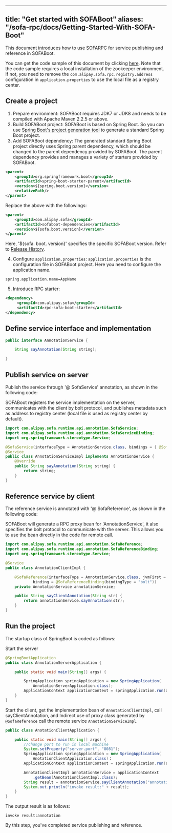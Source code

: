 
---
title: "Get started with SOFABoot"
aliases: "/sofa-rpc/docs/Getting-Started-With-SOFA-Boot"
---


This document introduces how to use SOFARPC for service publishing and reference in SOFABoot. 

You can get the code sample of this document by clicking [here](https://github.com/sofastack-guides/sofa-rpc-guides). Note that the code sample requires a local installation of the zookeeper environment. If not, you need to remove the `com.alipay.sofa.rpc.registry.address` configuration in `application.properties` to use the local file as a registry center.

## Create a project 

1. Prepare environment: SOFABoot requires JDK7 or JDK8 and needs to be compiled with Apache Maven 2.2.5 or above. 
2. Build SOFABoot project: SOFABoot is based on Spring Boot. So you can use [Spring Boot's project generation tool](http://start.spring.io/) to generate a standard Spring Boot project. 
3. Add SOFABoot dependency: The generated standard Spring Boot project directly uses Spring parent dependency, which should be changed to the parent dependency provided by SOFABoot. The parent dependency provides and manages a variety of starters provided by SOFABoot. 

```xml 
<parent> 
    <groupId>org.springframework.boot</groupId>
    <artifactId>spring-boot-starter-parent</artifactId> 
    <version>${spring.boot.version}</version> 
    <relativePath/> 
</parent> 
```

Replace the above with the followings: 

```xml 
<parent> 
    <groupId>com.alipay.sofa</groupId> 
    <artifactId>sofaboot-dependencies</artifactId> 
    <version>${sofa.boot.version}</version> 
</parent> 
```

Here, '${sofa. boot. version}' specifies the specific SOFABoot version. Refer to [Release History](https://github.com/sofastack/sofa-boot/releases).

4. Configure `application.properties`:
  `application.properties` is the configuration file in SOFABoot project. Here you need to configure the application name. 

``` 
spring.application.name=AppName 
```

5. Introduce RPC starter:

```xml 
<dependency>
     <groupId>com.alipay.sofa</groupId>
     <artifactId>rpc-sofa-boot-starter</artifactId>
</dependency> 
```

## Define service interface and implementation 

```java 
public interface AnnotationService {

    String sayAnnotation(String string);

}
```
## Publish service on server
Publish the service through '@ SofaService' annotation, as shown in the following code:

SOFABoot registers the service implementation on the server, communicates with the client by bolt protocol, and publishes metadata such as address to registry center (local file is used as registry center by default). 

```java
import com.alipay.sofa.runtime.api.annotation.SofaService;
import com.alipay.sofa.runtime.api.annotation.SofaServiceBinding;
import org.springframework.stereotype.Service;

@SofaService(interfaceType = AnnotationService.class, bindings = { @SofaServiceBinding(bindingType = "bolt") })
@Service
public class AnnotationServiceImpl implements AnnotationService {
    @Override
    public String sayAnnotation(String string) {
        return string;
    }
}
```

## Reference service by client
The reference service is annotated with '@ SofaReference', as shown in the following code:

SOFABoot will generate a RPC proxy bean for 'AnnotationService', it also specifies the bolt protocol to communicate with the server. This allows you to use the bean directly in the code for remote call. 

```java
import com.alipay.sofa.runtime.api.annotation.SofaReference;
import com.alipay.sofa.runtime.api.annotation.SofaReferenceBinding;
import org.springframework.stereotype.Service;

@Service
public class AnnotationClientImpl {

    @SofaReference(interfaceType = AnnotationService.class, jvmFirst = false, 
            binding = @SofaReferenceBinding(bindingType = "bolt"))
    private AnnotationService annotationService;

    public String sayClientAnnotation(String str) {
        return annotationService.sayAnnotation(str);
    }
}
```

## Run the project
The startup class of SpringBoot is coded as follows:

Start the server

```java 
@SpringBootApplication
public class AnnotationServerApplication {

    public static void main(String[] args) {

        SpringApplication springApplication = new SpringApplication(
            AnnotationServerApplication.class);
        ApplicationContext applicationContext = springApplication.run(args);
    }
}
```

Start the client, get the implementation bean of `AnnotationClientImpl`, call sayClientAnnotation, and Indirect use of proxy class generated by `@SofaReference` call the remote service `AnnotationServiceImpl`.

```java
public class AnotationClientApplication {

    public static void main(String[] args) {
        //change port to run in local machine
        System.setProperty("server.port", "8081");
        SpringApplication springApplication = new SpringApplication(
            AnotationClientApplication.class)；
        ApplicationContext applicationContext = springApplication.run(args);

        AnnotationClientImpl annotationService = applicationContext
            .getBean(AnnotationClientImpl.class);
        String result = annotationService.sayClientAnnotation("annotation");
        System.out.println("invoke result:" + result);
    }
}
```

The output result is as follows: 

``` 
invoke result:annotation
```

By this step, you've completed service publishing and reference.